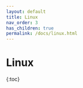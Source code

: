 ```yaml
---
layout: default
title: Linux
nav_order: 3
has_children: true
permalink: /docs/linux.html
---
```


# Linux

{:toc}
